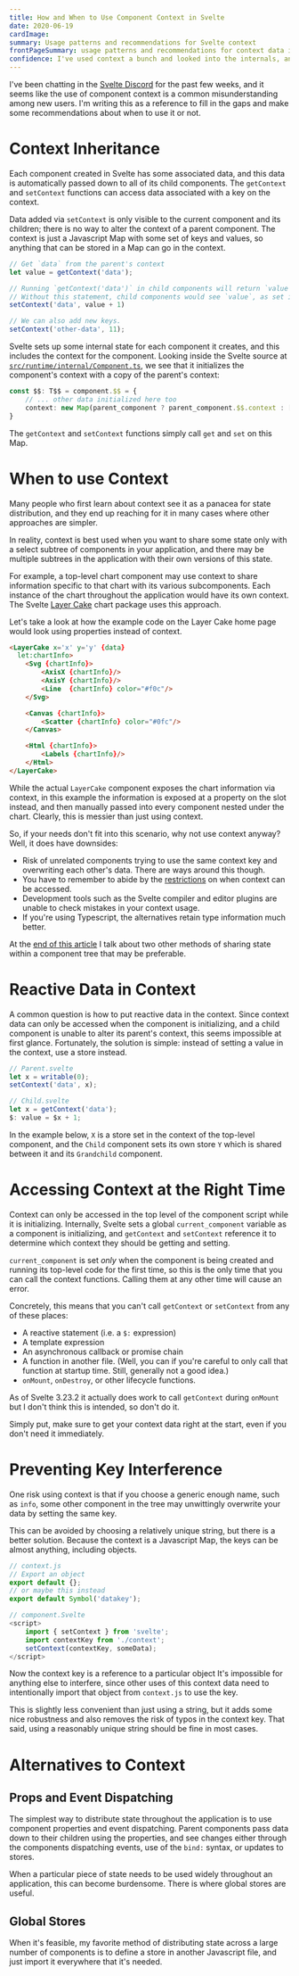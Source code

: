 ```yaml
---
title: How and When to Use Component Context in Svelte
date: 2020-06-19
cardImage:
summary: Usage patterns and recommendations for Svelte context
frontPageSummary: usage patterns and recommendations for context data in Svelte
confidence: I've used context a bunch and looked into the internals, and I think I have a good understanding of it. If you disagree about when it's proper to use context I'd love to hear your thoughts.
---
```


I've been chatting in the [Svelte Discord](https://svelte.dev/chat) for the past few weeks, and it seems like the use of component context is a common misunderstanding among new users. I'm writing this as a reference to fill in the gaps and make some recommendations about when to use it or not.

# Context Inheritance

Each component created in Svelte has some associated data, and this data is automatically passed down to all of its child components. The `getContext` and `setContext` functions can access data associated with a key on the context.

Data added via `setContext` is only visible to the current component and its children; there is no way to alter the context of a parent component. The context is just a Javascript Map with some set of keys and values, so anything that can be stored in a Map can go in the context.

```js
// Get `data` from the parent's context
let value = getContext('data');

// Running `getContext('data')` in child components will return `value + 1`.
// Without this statement, child components would see `value`, as set in the parent.
setContext('data', value + 1)

// We can also add new keys.
setContext('other-data', 11);
```

Svelte sets up some internal state for each component it creates, and this includes the context for the component. Looking inside the Svelte source at [`src/runtime/internal/Component.ts`](https://github.com/sveltejs/svelte/blob/1644f207b107b01e4fa6b377ba81f392709124b6/src/runtime/internal/Component.ts#L119), we see that it initializes the component's context with a copy of the parent's context:

```typescript
const $$: T$$ = component.$$ = {
    // ... other data initialized here too
    context: new Map(parent_component ? parent_component.$$.context : []),
}
```

The `getContext` and `setContext` functions simply call `get` and `set` on this Map.

# When to use Context

Many people who first learn about context see it as a panacea for state distribution, and they end up reaching for it in many cases where other approaches are simpler.

In reality, context is best used when you want to share some state only with a select subtree of components in your application, and there may be multiple subtrees in the application with their own versions of this state.

For example, a top-level chart component may use context to share information specific to that chart with its various subcomponents. Each instance of the chart throughout the application would have its own context. The Svelte [Layer Cake](https://layercake.graphics/) chart package uses this approach.

Let's take a look at how the example code on the Layer Cake home page would look using properties instead of context.

```html
<LayerCake x='x' y='y' {data}
  let:chartInfo>
    <Svg {chartInfo}>
        <AxisX {chartInfo}/>
        <AxisY {chartInfo}/>
        <Line  {chartInfo} color="#f0c"/>
    </Svg>

    <Canvas {chartInfo}>
        <Scatter {chartInfo} color="#0fc"/>
    </Canvas>

    <Html {chartInfo}>
        <Labels {chartInfo}/>
    </Html>
</LayerCake>
```

While the actual `LayerCake` component exposes the chart information via context, in this example the information is exposed at a property on the slot instead, and then manually passed into every component nested under the chart. Clearly, this is messier than just using context.

So, if your needs don't fit into this scenario, why not use context anyway? Well, it does have downsides:

- Risk of unrelated components trying to use the same context key and overwriting each other's data. There are ways around this though.
- You have to remember to abide by the [restrictions](#accessing-context-at-the-right-time) on when context can be accessed.
- Development tools such as the Svelte compiler and editor plugins are unable to check mistakes in your context usage.
- If you're using Typescript, the alternatives retain type information much better.

At the [end of this article](#alternatives-to-context) I talk about two other methods of sharing state within a component tree that may be preferable.

# Reactive Data in Context

A common question is how to put reactive data in the context. Since context data can only be accessed when the component is initializing, and a child component is unable to alter its parent's context, this seems impossible at first glance. Fortunately, the solution is simple: instead of setting a value in the context, use a store instead.

```js
// Parent.svelte
let x = writable(0);
setContext('data', x);

// Child.svelte
let x = getContext('data');
$: value = $x + 1;
```

In the example below, `X` is a store set in the context of the top-level component, and the `Child` component sets its own store `Y` which is shared between it and its `Grandchild` component.

<div data-component="PostReplSvelteContext" data-prop-preset="store_in_context"></div>

# Accessing Context at the Right Time

Context can only be accessed in the top level of the component script while it is initializing. Internally, Svelte sets a global `current_component` variable as a component is initializing, and `getContext` and `setContext` reference it to determine which context they should be getting and setting.

`current_component` is set *only* when the component is being created and running its top-level code for the first time, so this is the only time that you can call the context functions. Calling them at any other time will cause an error.

Concretely, this means that you can't call `getContext` or `setContext` from any of these places:

- A reactive statement (i.e. a `$:` expression)
- A template expression
- An asynchronous callback or promise chain
- A function in another file. (Well, you can if you're careful to only call that function at startup time. Still, generally not a good idea.)
- `onMount`, `onDestroy`, or other lifecycle functions.

As of Svelte 3.23.2 it actually does work to call `getContext` during `onMount` but I don't think this is intended, so don't do it.

Simply put, make sure to get your context data right at the start, even if you don't need it immediately.

<div data-component="PostReplSvelteContext" data-prop-preset="context_after_init"></div>

# Preventing Key Interference

One risk using context is that if you choose a generic enough name, such as `info`, some other component in the tree may unwittingly overwrite your data by setting the same key.

This can be avoided by choosing a relatively unique string, but there is a better solution. Because the context is a Javascript Map, the keys can be almost anything, including objects.

```js
// context.js
// Export an object
export default {};
// or maybe this instead
export default Symbol('datakey');

// component.Svelte
<script>
    import { setContext } from 'svelte';
    import contextKey from './context';
    setContext(contextKey, someData);
</script>
```

Now the context key is a reference to a particular object It's impossible for anything else to interfere, since other uses of this context data need to intentionally import that object from `context.js` to use the key.

This is slightly less convenient than just using a string, but it adds some nice robustness and also removes the risk of typos in the context key. That said, using a reasonably unique string should be fine in most cases.

<div data-component="PostReplSvelteContext" data-prop-preset="context_key"></div>

# Alternatives to Context

## Props and Event Dispatching

The simplest way to distribute state throughout the application is to use component properties and event dispatching. Parent components pass data down to their children using the properties, and see changes either through the components dispatching events, use of the `bind:` syntax, or updates to stores.

When a particular piece of state needs to be used widely throughout an application, this can become burdensome. There is where global stores are useful.

## Global Stores

When it's feasible, my favorite method of distributing state across a large number of components is to define a store in another Javascript file, and just import it everywhere that it's needed.

<div data-component="PostReplSvelteContext" data-prop-preset="store_separate_file"></div>
